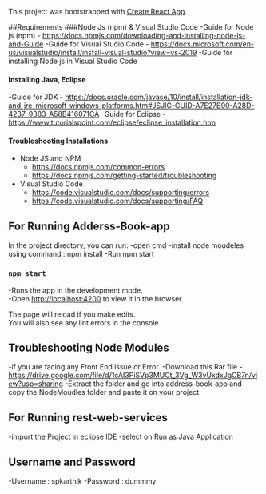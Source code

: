 
This project was bootstrapped with [Create React App](https://github.com/facebook/create-react-app).

##Requirements
###Node Js (npm) & Visual Studio Code
-Guide for Node js (npm) - https://docs.npmjs.com/downloading-and-installing-node-js-and-Guide
-Guide for Visual Studio Code - https://docs.microsoft.com/en-us/visualstudio/install/install-visual-studio?view=vs-2019
-Guide for installing Node js in Visual Studio Code

#### Installing Java, Eclipse 
-Guide for JDK - https://docs.oracle.com/javase/10/install/installation-jdk-and-jre-microsoft-windows-platforms.htm#JSJIG-GUID-A7E27B90-A28D-4237-9383-A58B416071CA
-Guide for Eclipse -https://www.tutorialspoint.com/eclipse/eclipse_installation.htm

#### Troubleshooting Installations

- Node JS and NPM 
  - https://docs.npmjs.com/common-errors
  - https://docs.npmjs.com/getting-started/troubleshooting
- Visual Studio Code
  - https://code.visualstudio.com/docs/supporting/errors
  - https://code.visualstudio.com/docs/supporting/FAQ
  

## For Running Adderss-Book-app

In the project directory, you can run:
-open cmd
-install node moudeles using command : npm install
-Run npm start

### `npm start`

-Runs the app in the development mode.<br />
-Open [http://localhost:4200](http://localhost:4200) to view it in the browser.

The page will reload if you make edits.<br />
You will also see any lint errors in the console.

## Troubleshooting Node Modules
-if you are facing any Front End issue or Error.
-Download this Rar file - https://drive.google.com/file/d/1cAI3PiSVp3MUCt_3Vg_W3vUxdxJgCB7n/view?usp=sharing
-Extract the folder and go into address-book-app and copy the NodeMoudles folder and paste it on your project.

## For Running rest-web-services
-import the Project in eclipse IDE
-select on Run as Java Application

## Username and Password
-Username : spkarthik
-Password : dummmy


